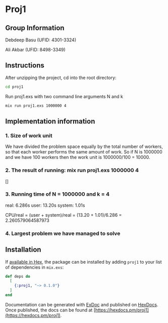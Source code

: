 # Proj1

## Group Information

Debdeep Basu (UFID: 4301-3324)

Ali Akbar (UFID: 8498-3349)

## Instructions

After unzipping the project, cd into the root directory:

```bash
cd proj1
```

Run proj1.exs with two command line arguments N and k

```bash
mix run proj1.exs 1000000 4
```

## Implementation information

### 1. Size of work unit

We have divided the problem space equally by the total number of workers, so that each worker performs the same amount of work. So if N is 1000000 and we have 100 workers then the work unit is 1000000/100 = 10000.

### 2. The result of running: mix run proj1.exs 1000000 4

[]

### 3. Running time of N = 1000000 and k = 4

real: 6.286s
user: 13.20s
system: 1.01s

CPU/real = (user + system)/real = (13.20 + 1.01)/6.286 = 2.260579064587973

### 4. Largest problem we have managed to solve


## Installation

If [available in Hex](https://hex.pm/docs/publish), the package can be installed
by adding `proj1` to your list of dependencies in `mix.exs`:

```elixir
def deps do
  [
    {:proj1, "~> 0.1.0"}
  ]
end
```

Documentation can be generated with [ExDoc](https://github.com/elixir-lang/ex_doc)
and published on [HexDocs](https://hexdocs.pm). Once published, the docs can
be found at [https://hexdocs.pm/proj1](https://hexdocs.pm/proj1).

